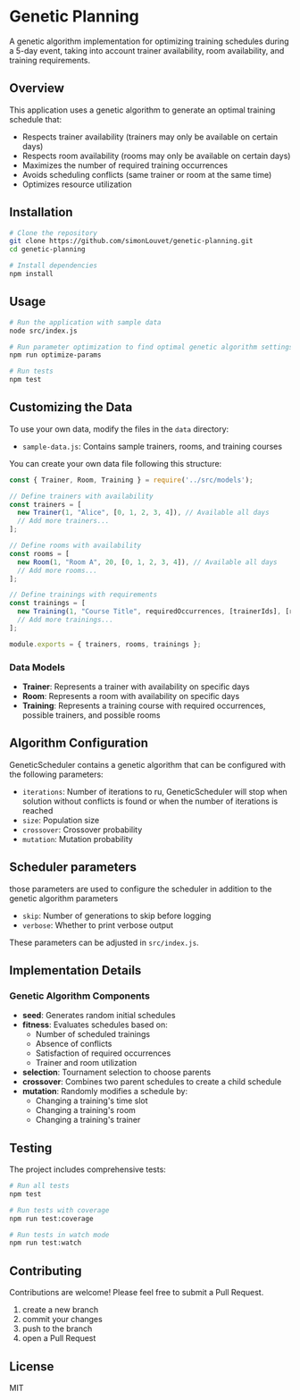 # Genetic Planning

A genetic algorithm implementation for optimizing training schedules during a 5-day event, taking into account trainer availability, room availability, and training requirements.

## Overview

This application uses a genetic algorithm to generate an optimal training schedule that:

- Respects trainer availability (trainers may only be available on certain days)
- Respects room availability (rooms may only be available on certain days)
- Maximizes the number of required training occurrences
- Avoids scheduling conflicts (same trainer or room at the same time)
- Optimizes resource utilization

## Installation

```bash
# Clone the repository
git clone https://github.com/simonLouvet/genetic-planning.git
cd genetic-planning

# Install dependencies
npm install
```

## Usage

```bash
# Run the application with sample data
node src/index.js

# Run parameter optimization to find optimal genetic algorithm settings
npm run optimize-params

# Run tests
npm test
```

## Customizing the Data

To use your own data, modify the files in the `data` directory:

- `sample-data.js`: Contains sample trainers, rooms, and training courses

You can create your own data file following this structure:

```javascript
const { Trainer, Room, Training } = require('../src/models');

// Define trainers with availability
const trainers = [
  new Trainer(1, "Alice", [0, 1, 2, 3, 4]), // Available all days
  // Add more trainers...
];

// Define rooms with availability
const rooms = [
  new Room(1, "Room A", 20, [0, 1, 2, 3, 4]), // Available all days
  // Add more rooms...
];

// Define trainings with requirements
const trainings = [
  new Training(1, "Course Title", requiredOccurrences, [trainerIds], [roomIds], duration),
  // Add more trainings...
];

module.exports = { trainers, rooms, trainings };
```
### Data Models

- **Trainer**: Represents a trainer with availability on specific days
- **Room**: Represents a room with availability on specific days
- **Training**: Represents a training course with required occurrences, possible trainers, and possible rooms


## Algorithm Configuration

GeneticScheduler contains a genetic algorithm that can be configured with the following parameters:

- `iterations`: Number of iterations to ru, GeneticScheduler will stop when solution without conflicts is found or when the number of iterations is reached
- `size`: Population size
- `crossover`: Crossover probability
- `mutation`: Mutation probability

## Scheduler parameters

those parameters are used to configure the scheduler in addition to the genetic algorithm parameters

- `skip`: Number of generations to skip before logging
- `verbose`: Whether to print verbose output

These parameters can be adjusted in `src/index.js`.

## Implementation Details

### Genetic Algorithm Components

- **seed**: Generates random initial schedules
- **fitness**: Evaluates schedules based on:
  - Number of scheduled trainings
  - Absence of conflicts
  - Satisfaction of required occurrences
  - Trainer and room utilization
- **selection**: Tournament selection to choose parents
- **crossover**: Combines two parent schedules to create a child schedule
- **mutation**: Randomly modifies a schedule by:
  - Changing a training's time slot
  - Changing a training's room
  - Changing a training's trainer



## Testing

The project includes comprehensive tests:

```bash
# Run all tests
npm test

# Run tests with coverage
npm run test:coverage

# Run tests in watch mode
npm run test:watch
```

## Contributing

Contributions are welcome! Please feel free to submit a Pull Request.

1. create a new branch
2. commit your changes
3. push to the branch
4. open a Pull Request

## License

MIT
